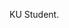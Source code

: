 KU Student.

<!---
chogyan/chogyan is a ✨ special ✨ repository because its `README.md` (this file) appears on your GitHub profile.
You can click the Preview link to take a look at your changes.
--->
